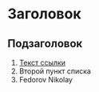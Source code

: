 # Заголовок

## Подзаголовок

1. [Текст ссылки](цель_ссылки)
2. Второй пункт списка
3. Fedorov Nikolay